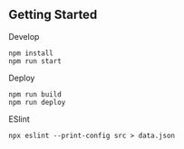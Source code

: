 Getting Started
----------

Develop
```
npm install
npm run start
```

Deploy
```
npm run build
npm run deploy
```

ESlint
```
npx eslint --print-config src > data.json
```
